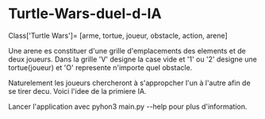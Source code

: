 # Turtle-Wars-duel-d-IA

Class['Turtle Wars']= [arme, tortue, joueur, obstacle, action, arene]

Une arene es constituer d'une grille d'emplacements des elements et de deux joueurs. Dans la grille 'V' designe la case vide et '1' ou  '2' designe une tortue(joueur) et  'O' represente n'importe quel obstacle.

Naturelement les joueurs chercheront à s'appropcher l'un à l'autre afin de se tirer decu. Voici l'idee de la primiere IA. 

Lancer l'application avec pyhon3 main.py --help pour plus d'information.

